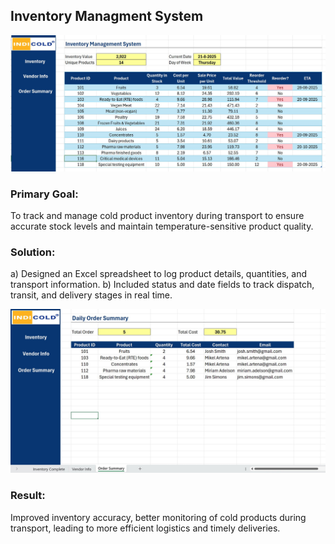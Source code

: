 ## Inventory Managment System
![image alt](https://github.com/OneBlack333/Images/blob/main/main%20.jpg)

### Primary Goal: 
To track and manage cold product inventory during transport to ensure accurate stock levels and maintain temperature-sensitive product quality. 

### Solution: 
a) Designed an Excel spreadsheet to log product details, quantities, and transport information. 
b) Included status and date fields to track dispatch, transit, and delivery stages in real time. 


![image alt](https://github.com/OneBlack333/Images/blob/main/Daily%20order.jpg)

### Result:  
Improved inventory accuracy, better monitoring of cold products during transport, leading to more efficient logistics and timely deliveries. 
